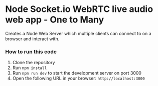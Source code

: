 # Node Socket.io WebRTC live audio web app - One to Many

Creates a Node Web Server which multiple clients can connect to on a browser and interact with.


### How to run this code
1. Clone the repository
2. Run ```npm install```
3. Run ```npm run dev``` to start the development server on port 3000
4. Open the following URL in your browser: ```http://localhost:3000```

